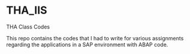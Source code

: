 # THA_IIS
THA Class Codes

This repo contains the codes that I had to write for various assignments regarding the applications in a SAP environment with ABAP code.
